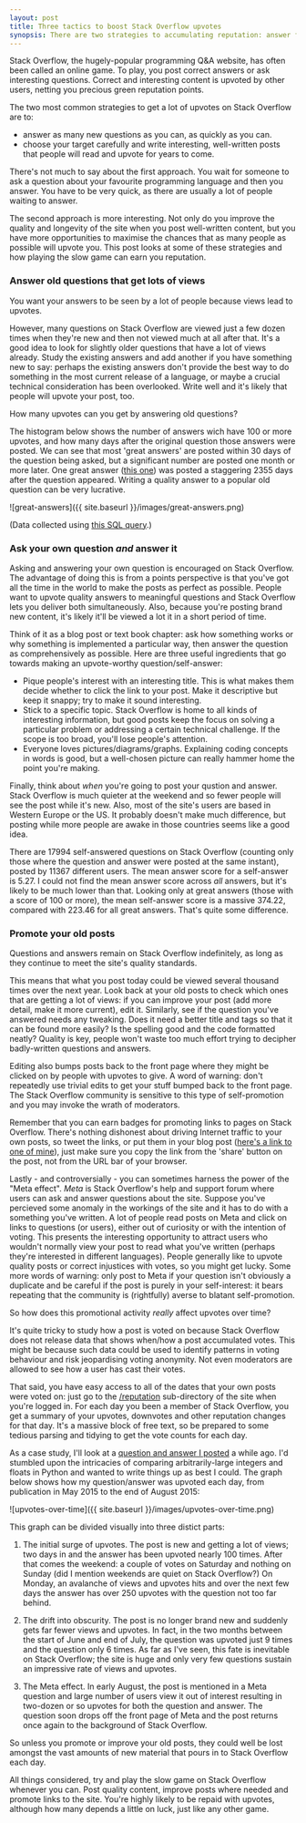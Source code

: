 ```yaml
---
layout: post
title: Three tactics to boost Stack Overflow upvotes
synopsis: There are two strategies to accumulating reputation: answer fast, or answer slow: here's how to go slow.
---
```


Stack Overflow, the hugely-popular programming Q&A website, has often been called an online game. To play, you post correct answers or ask interesting questions. Correct and interesting content is upvoted by other users, netting you precious green reputation points.

The two most common strategies to get a lot of upvotes on Stack Overflow are to:

- answer as many new questions as you can, as quickly as you can.
- choose your target carefully and write interesting, well-written posts that people will read and upvote for years to come.

There's not much to say about the first approach. You wait for someone to ask a question about your favourite programming language and then you answer. You have to be very quick, as there are usually a lot of people waiting to answer.

The second approach is more interesting. Not only do you improve the quality and longevity of the site when you post well-written content, but you have more opportunities to maximise the chances that as many people as possible will upvote you. This post looks at some of these strategies and how playing the slow game can earn you reputation. 

### Answer old questions that get lots of views

You want your answers to be seen by a lot of people because views lead to upvotes. 

However, many questions on Stack Overflow are viewed just a few dozen times when they're new and then not viewed much at all after that. It's a good idea to look for slightly older questions that have a lot of views already. Study the existing answers and add another if you have something new to say: perhaps the existing answers don't provide the best way to do something in the most current release of a language, or maybe a crucial technical consideration has been overlooked. Write well and it's likely that people will upvote your post, too.

How many upvotes can you get by answering old questions? 

The histogram below shows the number of answers wich have 100 or more upvotes, and how many days after the original question those answers were posted. We can see that most 'great answers' are posted within 30 days of the question being asked, but a significant number are posted one month or more later. One great answer ([this one](http://stackoverflow.com/a/30810322/3923281)) was posted a staggering 2355 days after the question appeared. Writing a quality answer to a popular old question can be very lucrative.

![great-answers]({{ site.baseurl }}/images/great-answers.png)

(Data collected using [this SQL query](http://data.stackexchange.com/stackoverflow/query/353836/high-scoring-late-answers).)


### Ask your own question *and* answer it

Asking and answering your own question is encouraged on Stack Overflow. The advantage of doing this is from a points perspective is that you've got all the time in the world to make the posts as perfect as possible. People want to upvote quality answers to meaningful questions and Stack Overflow lets you deliver both simultaneously. Also, because you're posting brand new content, it's likely it'll be viewed a lot it in a short period of time.

Think of it as a blog post or text book chapter: ask how something works or why something is implemented a particular way, then answer the question as comprehensively as possible. Here are three useful ingredients that go towards making an upvote-worthy question/self-answer:

- Pique people's interest with an interesting title. This is what makes them decide whether to click the link to your post. Make it descriptive but keep it snappy; try to make it sound interesting.
- Stick to a specific topic. Stack Overflow is home to all kinds of interesting information, but good posts keep the focus on solving a particular problem or addressing a certain technical challenge. If the scope is too broad, you'll lose people's attention.
- Everyone loves pictures/diagrams/graphs. Explaining coding concepts in words is good, but a well-chosen picture can really hammer home the point you're making.

Finally, think about *when* you're going to post your qustion and answer. Stack Overflow is much quieter at the weekend and so fewer people will see the post while it's new. Also, most of the site's users are based in Western Europe or the US. It probably doesn't make much difference, but posting while more people are awake in those countries seems like a good idea.

There are 17994 self-answered questions on Stack Overflow (counting only those where the question and answer were posted at the same instant), posted by 11367 different users. The mean answer score for a self-answer is 5.27. I could not find the mean answer score across *all* answers, but it's likely to be much lower than that. Looking only at great answers (those with a score of 100 or more), the mean self-answer score is a massive 374.22, compared with 223.46 for all great answers. That's quite some difference.


### Promote your old posts

Questions and answers remain on Stack Overflow indefinitely, as long as they continue to meet the site's quality standards.

This means that what you post today could be viewed several thousand times over the next year. Look back at your old posts to check which ones that are getting a lot of views: if you can improve your post (add more detail, make it more current), edit it. Similarly, see if the question you've answered needs any tweaking. Does it need a better title and tags so that it can be found more easily? Is the spelling good and the code formatted neatly? Quality is key, people won't waste too much effort trying to decipher badly-written questions and answers.

Editing also bumps posts back to the front page where they might be clicked on by people with upvotes to give. A word of warning: don't repeatedly use trivial edits to get your stuff bumped back to the front page. The Stack Overflow community is sensitive to this type of self-promotion and you may invoke the wrath of moderators.

Remember that you can earn badges for promoting links to pages on Stack Overflow. There's nothing dishonest about driving Internet traffic to your own posts, so tweet the links, or put them in your blog post ([here's a link to one of mine](http://stackoverflow.com/q/30100725/3923281)), just make sure you copy the link from the 'share' button on the post, not from the URL bar of your browser.

Lastly - and controversially - you can sometimes harness the power of the "Meta effect". *Meta* is Stack Overflow's help and support forum where users can ask and answer questions about the site. Suppose you've percieved some anomaly in the workings of the site and it has to do with a something you've written. A lot of people read posts on Meta and click on links to questions (or users), either out of curiosity or with the intention of voting. This presents the interesting opportunity to attract users who wouldn't normally view your post to read what you've written (perhaps they're interested in different languages). People generally like to upvote quality posts or correct injustices with votes, so you might get lucky. Some more words of warning: only post to Meta if your question isn't obviously a duplicate and be careful if the post is purely in your self-interest: it bears repeating that the community is (rightfully) averse to blatant self-promotion.

So how does this promotional activity *really* affect upvotes over time?

It's quite tricky to study how a post is voted on because Stack Overflow does not release data that shows when/how a post accumulated votes. This might be because such data could be used to identify patterns in voting behaviour and risk jeopardising voting anonymity. Not even moderators are allowed to see how a user has cast their votes.

That said, you have easy access to all of the dates that your own posts were voted on: just go to the [/reputation](stackoverflow.com/reputation) sub-directory of the site when you're logged in. For each day you been a member of Stack Overflow, you get a summary of your upvotes, downvotes and other reputation changes for that day. It's a massive block of free text, so be prepared to some tedious parsing and tidying to get the vote counts for each day. 

As a case study, I'll look at a [question and answer I posted](http://stackoverflow.com/q/30100725/3923281) a while ago. I'd stumbled upon the intricacies of comparing arbitrarily-large integers and floats in Python and wanted to write things up as best I could. The graph below shows how my question/answer was upvoted each day, from publication in May 2015 to the end of August 2015: 

![upvotes-over-time]({{ site.baseurl }}/images/upvotes-over-time.png)


This graph can be divided visually into three distict parts:

1. The initial surge of upvotes. The post is new and getting a lot of views; two days in and the answer has been upvoted nearly 100 times. After that comes the weekend: a couple of votes on Saturday and nothing on Sunday (did I mention weekends are quiet on Stack Overflow?) On Monday, an avalanche of views and upvotes hits and over the next few days the answer has over 250 upvotes with the question not too far behind.

2. The drift into obscurity. The post is no longer brand new and suddenly gets far fewer views and upvotes. In fact, in the two months between the start of June and end of July, the question was upvoted just 9 times and the question only 6 times. As far as I've seen, this fate is inevitable on Stack Overflow; the site is huge and only very few questions sustain an impressive rate of views and upvotes.

3. The Meta effect. In early August, the post is mentioned in a Meta question and large number of users view it out of interest resulting in two-dozen or so upvotes for both the question and answer. The question soon drops off the front page of Meta and the post returns once again to the background of Stack Overflow.

So unless you promote or improve your old posts, they could well be lost amongst the vast amounts of new material that pours in to Stack Overflow each day. 

All things considered, try and play the slow game on Stack Overflow whenever you can. Post quality content, improve posts where needed and promote links to the site. You're highly likely to be repaid with upvotes, although how many depends a little on luck, just like any other game.
